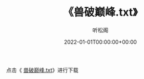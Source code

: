 ﻿---
title:  《兽破巅峰.txt》
date:   2022-01-01T00:00:00+00:00
author: 听松阁
layout: post
permalink: /兽破巅峰/
categories: 小说
tags: [小说]
---

点击《 [兽破巅峰.txt](http://img.660000.xyz/bookstukust/book/bntxt/10/兽破巅峰.txt)》进行下载